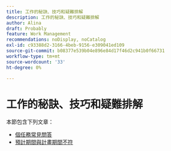 ```yaml
---
title: 工作的秘訣、技巧和疑難排解
description: 工作的秘訣、技巧和疑難排解
author: Alina
draft: Probably
feature: Work Management
recommendations: noDisplay, noCatalog
exl-id: c93388d2-3166-4beb-9156-e309041ed109
source-git-commit: b08377e539b04e896e84d17f46d2c941b0f66731
workflow-type: tm+mt
source-wordcount: '33'
ht-degree: 0%

---
```


# 工作的秘訣、技巧和疑難排解

本節包含下列文章：

* [個任務常見問答](../../../manage-work/tasks/tips-tricks-and-troubleshooting/tasks-faqs.md)
* [預計期間與計畫期間不符](../../../manage-work/tasks/tips-tricks-and-troubleshooting/projected-and-planned-durations-dont-match.md)
